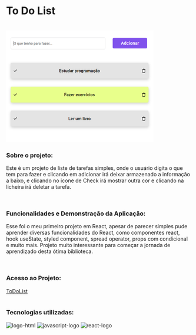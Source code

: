 <h1>To Do List</h1>
<br>
<img width="400px" src="https://github.com/Robx33/toDoList-com-React/blob/master/assets/2023-03-15.png?raw=true">

<h3>Sobre o projeto:</h3>
<p>Este é um projeto de liste de tarefas simples, onde o usuário digita o que tem para fazer e clicando em adicionar irá deixar armazenado a informação a baixo, e clicando no icone de Check irá mostrar outra cor e clicando na licheira irá deletar a tarefa.</p>
<br>
<h3>Funcionalidades e Demonstração da Aplicação:</h3>
<p>Esse foi o meu primeiro projeto em React, apesar de parecer simples pude aprender diversas funcionalidades do React, como componentes react, hook useState, styled component, spread operator, props com condicional e muito mais. Projeto muito interessante para começar a jornada de aprendizado desta ótima biblioteca.</p>
<br>
<h3>Acesso ao Projeto:</h3>
<a href="to-do-list-robx33.vercel.app">ToDoList</a>
<br>
<br>
<h3>Tecnologias utilizadas:</h3>
  <img src="https://img.shields.io/badge/HTML5-E34F26?style=for-the-badge&logo=html5&logoColor=white" alt="logo-html" />
  <img src="https://img.shields.io/badge/JavaScript-323330?style=for-the-badge&logo=javascript&logoColor=F7DF1E" alt="javascript-logo" />
  <img src="https://img.shields.io/badge/React-20232A?style=for-the-badge&logo=react&logoColor=61DAFB" alt="react-logo" />
